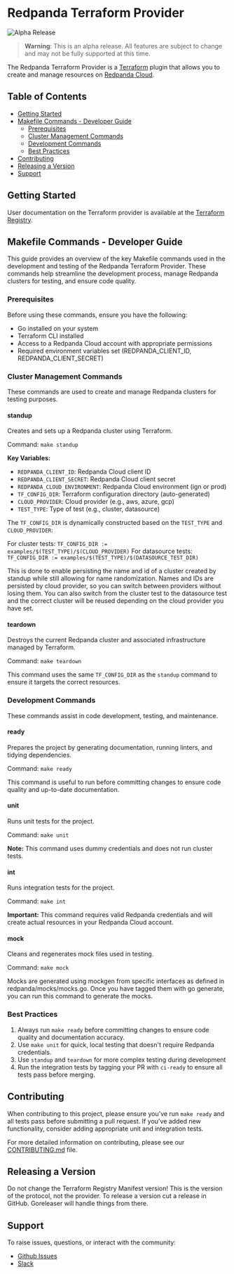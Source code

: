 # Redpanda Terraform Provider

![Alpha Release](https://img.shields.io/badge/release-alpha-red.svg)

> **Warning**: This is an alpha release. All features are subject to change and may not be fully supported at this time.

The Redpanda Terraform Provider is a [Terraform](https://www.terraform.io/) plugin that allows you to create and manage
resources on [Redpanda Cloud](https://redpanda.com/redpanda-cloud).

## Table of Contents

- [Getting Started](#getting-started)
- [Makefile Commands - Developer Guide](#makefile-commands---developer-guide)
    - [Prerequisites](#prerequisites)
    - [Cluster Management Commands](#cluster-management-commands)
    - [Development Commands](#development-commands)
    - [Best Practices](#best-practices)
- [Contributing](#contributing)
- [Releasing a Version](#releasing-a-version)
- [Support](#support)

## Getting Started

User documentation on the Terraform provider is available at
the [Terraform Registry](https://registry.terraform.io/providers/redpanda-data/redpanda/latest/docs).

## Makefile Commands - Developer Guide

This guide provides an overview of the key Makefile commands used in the development and testing of the Redpanda
Terraform Provider. These commands help streamline the development process, manage Redpanda clusters for testing, and
ensure code quality.

### Prerequisites

Before using these commands, ensure you have the following:

- Go installed on your system
- Terraform CLI installed
- Access to a Redpanda Cloud account with appropriate permissions
- Required environment variables set (REDPANDA_CLIENT_ID, REDPANDA_CLIENT_SECRET)

### Cluster Management Commands

These commands are used to create and manage Redpanda clusters for testing purposes.

#### standup

Creates and sets up a Redpanda cluster using Terraform.

Command: `make standup`

**Key Variables:**

- `REDPANDA_CLIENT_ID`: Redpanda Cloud client ID
- `REDPANDA_CLIENT_SECRET`: Redpanda Cloud client secret
- `REDPANDA_CLOUD_ENVIRONMENT`: Redpanda Cloud environment (ign or prod)
- `TF_CONFIG_DIR`: Terraform configuration directory (auto-generated)
- `CLOUD_PROVIDER`: Cloud provider (e.g., aws, azure, gcp)
- `TEST_TYPE`: Type of test (e.g., cluster, datasource)

The `TF_CONFIG_DIR` is dynamically constructed based on the `TEST_TYPE` and `CLOUD_PROVIDER`:

For cluster tests: `TF_CONFIG_DIR := examples/$(TEST_TYPE)/$(CLOUD_PROVIDER)`
For datasource tests: `TF_CONFIG_DIR := examples/$(TEST_TYPE)/$(DATASOURCE_TEST_DIR)`

This is done to enable persisting the name and id of a cluster created by standup while still allowing for name
randomization. Names and IDs are persisted by cloud provider, so you can switch between providers without losing them.
You can also switch from the cluster test to the datasource test and the correct cluster will be reused depending on the
cloud provider you have set.

#### teardown

Destroys the current Redpanda cluster and associated infrastructure managed by Terraform.

Command: `make teardown`

This command uses the same `TF_CONFIG_DIR` as the `standup` command to ensure it targets the correct resources.

### Development Commands

These commands assist in code development, testing, and maintenance.

#### ready

Prepares the project by generating documentation, running linters, and tidying dependencies.

Command: `make ready`

This command is useful to run before committing changes to ensure code quality and up-to-date documentation.

#### unit

Runs unit tests for the project.

Command: `make unit`

**Note:** This command uses dummy credentials and does not run cluster tests.

#### int

Runs integration tests for the project.

Command: `make int`

**Important:** This command requires valid Redpanda credentials and will create actual resources in your Redpanda Cloud
account.

#### mock

Cleans and regenerates mock files used in testing.

Command: `make mock`

Mocks are generated using mockgen from specific interfaces as defined in redpanda/mocks/mocks.go. Once you have tagged
them with go generate, you can run this command to generate the mocks.

### Best Practices

1. Always run `make ready` before committing changes to ensure code quality and documentation accuracy.
2. Use `make unit` for quick, local testing that doesn't require Redpanda credentials.
3. Use `standup` and `teardown` for more complex testing during development
4. Run the integration tests by tagging your PR with `ci-ready` to ensure all tests pass before merging.

## Contributing

When contributing to this project, please ensure you've run `make ready` and all tests pass before submitting a pull
request. If you've added new functionality, consider adding appropriate unit and integration tests.

For more detailed information on contributing, please see our [CONTRIBUTING.md](../CONTRIBUTING.md) file.

## Releasing a Version

Do not change the Terraform Registry Manifest version! This is the version of the protocol, not the provider. To release
a version cut a release in GitHub. Goreleaser will handle things from there.

## Support

To raise issues, questions, or interact with the community:

- [Github Issues](https://github.com/redpanda-data/terraform-provider-redpanda/issues)
- [Slack](https://redpanda.com/slack)